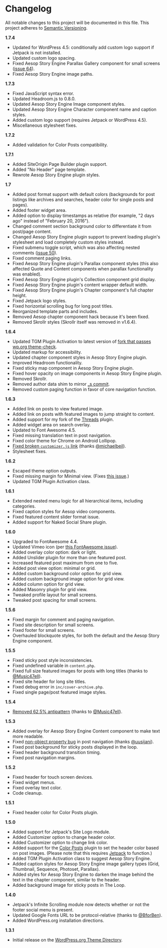 # Changelog

All notable changes to this project will be documented in this file. This project adheres to [Semantic Versioning](http://semver.org/).

**1.7.4**
- Updated for WordPress 4.5: conditionally add custom logo support if Jetpack is not installed.
- Updated custom logo spacing.
- Fixed Aesop Story Engine Parallax Gallery component for small screens ([issue 64](https://github.com/peiche/cover/issues/64)).
- Fixed Aesop Story Engine image paths.

**1.7.3**
- Fixed JavaScript syntax error.
- Updated Headroom.js to 0.8.0.
- Updated Aesop Story Engine Image component styles.
- Updated Aesop Story Engine Character component name and caption styles.
- Added custom logo support (requires Jetpack or WordPress 4.5).
- Miscellaneous stylesheet fixes.

**1.7.2**
- Added validation for Color Posts compatibility.

**1.7.1**
- Added SiteOrigin Page Builder plugin support.
- Added "No Header" page template.
- Rewrote Aesop Story Engine plugin styles.

**1.7**
- Added post format support with default colors (backgrounds for post listings like archives and searches, header color for single posts and pages).
- Added footer widget area.
- Added option to display timestamps as relative (for example, "2 days ago" instead of "February 20, 2016").
- Changed comment section background color to differentiate it from post/page content.
- Changed Aesop Story Engine plugin support to prevent loading plugin's stylesheet and load completely custom styles instead.
- Fixed submenu toggle script, which was also affecting nested comments ([issue 50](https://github.com/peiche/cover/issues/50)).
- Fixed comment paging links.
- Fixed Aesop Story Engine plugin's Parallax component styles (this also affected Quote and Content components when parallax functionality was enabled).
- Fixed Aesop Story Engine plugin's Collection component grid display.
- Fixed Aesop Story Engine plugin's content wrapper default width.
- Fixed Aesop Story Engine plugin's Chapter component's full chapter height.
- Fixed Jetpack logo styles.
- Fixed horizontal scrolling bug for long post titles.
- Reorganized template parts and includes.
- Removed Aesop chapter component hack because it's been fixed.
- Removed Skrollr styles (Skrollr itself was removed in v1.6.4).

**1.6.4**
- Updated TGM Plugin Activation to latest version of [fork that passes wp.org theme-check](https://github.com/TGMPA/TGM-Plugin-Activation/issues/475#issuecomment-155816019).
- Updated markup for accessibility.
- Updated chapter component styles in Aesop Story Engine plugin.
- Improved Headroom functionality.
- Fixed sticky map component in Aesop Story Engine plugin.
- Fixed hover opacity on image components in Aesop Story Engine plugin.
- Removed Skrollr.
- Removed author data shim to mirror [_s commit](https://github.com/Automattic/_s/commit/2580a0a69f091b98272bc74e35c347b34a20a52d).
- Removed custom paging function in favor of core navigation function.

**1.6.3**
- Added link on posts to view featured image.
- Added link on posts with featured images to jump straight to content.
- Added support for my fork of the [Threads](https://github.com/peiche/wp-threads/) plugin.
- Added widget area on search overlay.
- Updated to Font Awesome 4.5.
- Fixed missing translation text in post navigation.
- Fixed color theme for Chrome on Android Lollipop.
- [Fixed broken `customizer.js` link](https://github.com/peiche/cover/issues/43) (thanks [@michaelbeil](https://github.com/michaelbeil)).
- Stylesheet fixes.

**1.6.2**
- Escaped theme option outputs.
- Fixed missing margin for Minimal view. (Fixes [this issue](https://github.com/peiche/cover/issues/41).)
- Updated TGM Plugin Activation class.

**1.6.1**
- Extended nested menu logic for all hierarchical items, including categories.
- Fixed caption styles for Aesop video components.
- Fixed featured content slider format issue.
- Added support for Naked Social Share plugin.

**1.6.0**
- Upgraded to FontAwesome 4.4.
- Updated Vimeo icon (per [this FontAwesome issue](https://github.com/FortAwesome/Font-Awesome/issues/2197)).
- Added overlay color option: dark or light.
- Added Unslider plugin for more than one featured post.
- Increased featured post maximum from one to five.
- Added post view option: minimal or grid.
- Added custom background color option for grid view.
- Added custom background image option for grid view.
- Added column option for grid view.
- Added Masonry plugin for grid view.
- Tweaked profile layout for small screens.
- Tweaked post spacing for small screens.

**1.5.6**
- Fixed margin for comment and paging navigation.
- Fixed site description for small screens.
- Fixed footer for small screens.
- Overhauled blockquote styles, for both the default and the Aesop Story Engine component.

**1.5.5**
- Fixed sticky post style inconsistencies.
- Fixed undefined variable in `content.php`.
- Fixed full size featured images for posts with long titles (thanks to [@Music47ell](https://github.com/Music47ell)).
- Fixed site header for long site titles.
- Fixed debug error in `inc/cover-archive.php`.
- Fixed single page/post featured image styles.

**1.5.4**
- [Removed 62.5% antipattern](http://eichefam.net/2015/06/30/anti-antipattern/) (thanks to [@Music47ell](https://github.com/Music47ell)).

**1.5.3**
- Added overlay for Aesop Story Engine Content component to make text more readable.
- Fixed [non-object property bug](https://github.com/peiche/cover/issues/29) in post navigation (thanks [@uusijani](https://github.com/uusijani)).
- Fixed post background for sticky posts displayed in the loop.
- Fixed header background transition timing.
- Fixed post navigation margins.

**1.5.2**
- Fixed header for touch screen devices.
- Fixed widget menus.
- Fixed overlay text color.
- Code cleanup.

**1.5.1**
- Fixed header color for Color Posts plugin.

**1.5.0**
- Added support for Jetpack's Site Logo module.
- Added Customizer option to change header color.
- Added Customizer option to change link color.
- Added support for the [Color Posts](https://wordpress.org/plugins/color-posts/) plugin to set the header color based on post images. (Please note that this requires [Jetpack](https://wordpress.org/plugins/jetpack/) to function.)
- Added TGM Plugin Activation class to suggest Aesop Story Engine.
- Added caption styles for Aesop Story Engine image gallery types (Grid, Thumbnail, Sequence, Photoset, Parallax).
- Added styles for Aesop Story Engine to darken the image behind the text in the chapter component, similar to the header.
- Added background image for sticky posts in The Loop.

**1.4.0**
- Jetpack's Infinite Scrolling module now detects whether or not the footer social menu is present.
- Updated Google Fonts URL to be protocol-relative (thanks to [@BforBen](https://github.com/BforBen)).
- Added WordPress.org installation directions.

**1.3.1**
- Initial release on the [WordPress.org Theme Directory](https://wordpress.org/themes/cover/).
